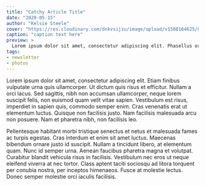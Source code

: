 ```yaml
---
title: "Catchy Article Title"
date: "2020-05-15"
author: "Kelsie Steele"
cover: "https://res.cloudinary.com/dnkvsijzu/image/upload/v1588164625/OFReport/2020-04-29-love-story-cafe/DSCF4814_yljwob.jpg"
caption: "caption text here"
preview: >
  Lorem ipsum dolor sit amet, consectetur adipiscing elit. Phasellus orci quam, pellentesque sed dolor vel, elementum iaculis ex. Fusce tortor est, tincidunt nec sapien ut, malesuada tempor eros. Mauris egestas, nulla id bibendum dignissim, nisi ligula blandit eros, egestas semper leo urna quis justo. Nullam pharetra augue vitae placerat interdum. Morbi erat diam, cursus ut rutrum et, interdum vel erat. Morbi accumsan nec tortor non efficitur.
tags:
- newsletter
- photos
---
```


Lorem ipsum dolor sit amet, consectetur adipiscing elit. Etiam finibus vulputate urna quis ullamcorper. Ut dictum quis risus et efficitur. Nullam a orci lacus. Sed sagittis, nibh non accumsan ullamcorper, neque lorem suscipit felis, non euismod quam velit vitae sapien. Vestibulum est risus, imperdiet in sapien quis, commodo semper enim. Cras venenatis erat ut elementum luctus. Quisque non facilisis justo. Nam facilisis malesuada arcu non posuere. Nam et pharetra nibh, non facilisis leo.

<article-image publicId="OFReport/2020-04-29-love-story-cafe/DSCF4777_r4b969.jpg" width="768" />

Pellentesque habitant morbi tristique senectus et netus et malesuada fames ac turpis egestas. Cras interdum et enim sit amet luctus. Maecenas bibendum ornare justo id suscipit. Nullam a tincidunt libero, at elementum quam. Nunc id semper urna. Aenean faucibus pharetra magna et volutpat. Curabitur blandit vehicula risus in facilisis. Vestibulum nec eros ut neque eleifend viverra at nec tortor. Class aptent taciti sociosqu ad litora torquent per conubia nostra, per inceptos himenaeos. Fusce at molestie lectus. Donec semper molestie orci iaculis facilisis.

<article-callout content="Keep scrolling for more photos from the Love Story Cafe!" />

<article-image publicId="OFReport/2020-04-29-love-story-cafe/IMG_3030_tvg4xc.jpg" width="768" caption="Making new friends after our meeting at Christ the Savior Baptist Church."/>
